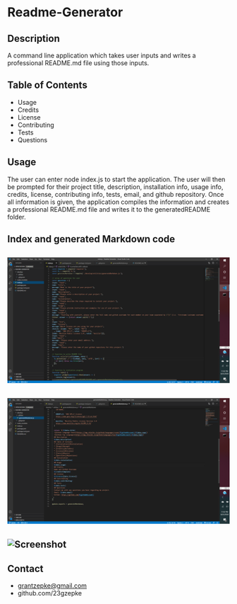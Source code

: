 # Readme-Generator

## Description

A command line application which takes user inputs and writes a professional README.md file using those inputs.

## Table of Contents

* Usage
* Credits
* License
* Contributing
* Tests
* Questions

## Usage

The user can enter node index.js to start the application. The user will then be prompted for their project title, description, installation info, usage info, credits, license, contributing info, tests, email, and github repository. Once all information is given, the application compiles the information and creates a professional README.md file and writes it to the generatedREADME folder.

## Index and generated Markdown code

## ![Screenshot](/develop/utilities/images/screenshot-index1.png)

## ![Screenshot](/develop/utilities/images/screenshot-markdown1.png)

## ![Screenshot](/develop/utilities/images/screenshot-markdown2.png)

## Contact
* grantzepke@gmail.com
* github.com/23gzepke
